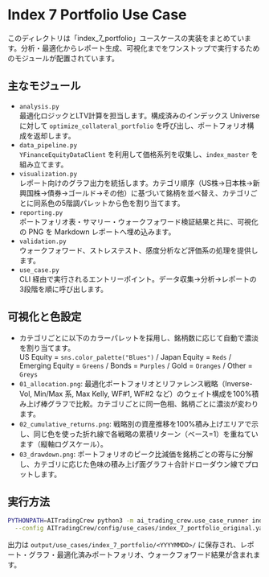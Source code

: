 # Index 7 Portfolio Use Case

このディレクトリは「index_7_portfolio」ユースケースの実装をまとめています。分析・最適化からレポート生成、可視化までをワンストップで実行するためのモジュールが配置されています。

## 主なモジュール

- `analysis.py`  
  最適化ロジックとLTV計算を担当します。構成済みのインデックス Universe に対して `optimize_collateral_portfolio` を呼び出し、ポートフォリオ構成を返却します。
- `data_pipeline.py`  
  `YFinanceEquityDataClient` を利用して価格系列を収集し、`index_master` を組み立てます。
- `visualization.py`  
  レポート向けのグラフ出力を統括します。カテゴリ順序（US株→日本株→新興国株→債券→ゴールド→その他）に基づいて銘柄を並べ替え、カテゴリごとに同系色の5階調パレットから色を割り当てます。
- `reporting.py`  
  ポートフォリオ表・サマリー・ウォークフォワード検証結果と共に、可視化の PNG を Markdown レポートへ埋め込みます。
- `validation.py`  
  ウォークフォワード、ストレステスト、感度分析など評価系の処理を提供します。
- `use_case.py`  
  CLI 経由で実行されるエントリーポイント。データ収集→分析→レポートの3段階を順に呼び出します。

## 可視化と色設定

- カテゴリごとに以下のカラーパレットを採用し、銘柄数に応じて自動で濃淡を割り当てます。  
  US Equity = `sns.color_palette("Blues")` / Japan Equity = `Reds` / Emerging Equity = `Greens` / Bonds = `Purples` / Gold = `Oranges` / Other = `Greys`  
- `01_allocation.png`: 最適化ポートフォリオとリファレンス戦略（Inverse-Vol, Min/Max 系, Max Kelly, WF#1, WF#2 など）のウェイト構成を100%積み上げ棒グラフで比較。カテゴリごとに同一色相、銘柄ごとに濃淡が変わります。
- `02_cumulative_returns.png`: 戦略別の資産推移を100%積み上げエリアで示し、同じ色を使った折れ線で各戦略の累積リターン（ベース=1）を重ねています（縦軸ログスケール）。
- `03_drawdown.png`: ポートフォリオのピーク比減価を銘柄ごとの寄与に分解し、カテゴリに応じた色味の積み上げ面グラフ＋合計ドローダウン線でプロットします。

## 実行方法

```bash
PYTHONPATH=AITradingCrew python3 -m ai_trading_crew.use_case_runner index_7_portfolio \
  --config AITradingCrew/config/use_cases/index_7_portfolio_original.yaml
```

出力は `output/use_cases/index_7_portfolio/<YYYYMMDD>/` に保存され、レポート・グラフ・最適化済みポートフォリオ、ウォークフォワード結果が含まれます。
